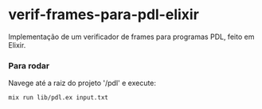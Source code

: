 # verif-frames-para-pdl-elixir
Implementação de um verificador de frames para programas PDL, feito em Elixir.

### Para rodar
Navege até a raiz do projeto '/pdl' e execute:
```
mix run lib/pdl.ex input.txt
```